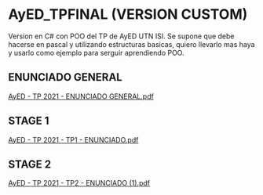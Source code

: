 # AyED_TPFINAL (VERSION CUSTOM)
Version en C# con POO del TP de AyED UTN ISI. Se supone que debe hacerse en pascal y utilizando estructuras basicas, quiero llevarlo mas haya y usarlo como ejemplo para serguir aprendiendo POO.

## ENUNCIADO GENERAL

[AyED - TP 2021 - ENUNCIADO GENERAL.pdf](https://github.com/ElMoha943/AyED_TP1_Custom/files/6704720/AyED.-.TP.2021.-.ENUNCIADO.GENERAL.pdf)

## STAGE 1

[AyED - TP 2021 - TP1 - ENUNCIADO.pdf](https://github.com/ElMoha943/AyED_TP1_Custom/files/6704724/AyED.-.TP.2021.-.TP1.-.ENUNCIADO.pdf)

## STAGE 2

[AyED - TP 2021 - TP2 - ENUNCIADO (1).pdf](https://github.com/ElMoha943/AyED_TP1_Custom/files/6704674/AyED.-.TP.2021.-.TP2.-.ENUNCIADO.1.pdf)
